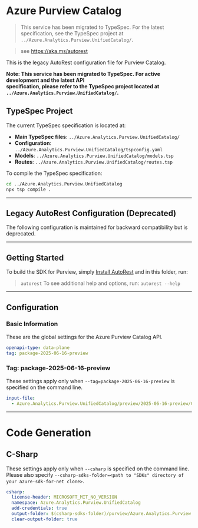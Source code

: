 # Azure Purview Catalog

> This service has been migrated to TypeSpec. For the latest specification, see the TypeSpec project at `../Azure.Analytics.Purview.UnifiedCatalog/`.

> see https://aka.ms/autorest

This is the legacy AutoRest configuration file for Purview Catalog.

**Note: This service has been migrated to TypeSpec. For active development and the latest API  
specification, please refer to the TypeSpec project located at `../Azure.Analytics.Purview.UnifiedCatalog/`.**

## TypeSpec Project

The current TypeSpec specification is located at:

- **Main TypeSpec files**: `../Azure.Analytics.Purview.UnifiedCatalog/`
- **Configuration**: `../Azure.Analytics.Purview.UnifiedCatalog/tspconfig.yaml`
- **Models**: `../Azure.Analytics.Purview.UnifiedCatalog/models.tsp`
- **Routes**: `../Azure.Analytics.Purview.UnifiedCatalog/routes.tsp`

To compile the TypeSpec specification:

```bash
cd ../Azure.Analytics.Purview.UnifiedCatalog
npx tsp compile .
```

---

## Legacy AutoRest Configuration (Deprecated)

The following configuration is maintained for backward compatibility but is deprecated.

---

## Getting Started

To build the SDK for Purview, simply [Install AutoRest](https://aka.ms/autorest/install) and in this folder, run:

> `autorest`
To see additional help and options, run:
> `autorest --help`
---

## Configuration

### Basic Information

These are the global settings for the Azure Purview Catalog API.

``` yaml
openapi-type: data-plane
tag: package-2025-06-16-preview
```

### Tag: package-2025-06-16-preview

These settings apply only when `--tag=package-2025-06-16-preview` is specified on the command line.

``` yaml $(tag) == 'package-2025-06-16-preview'
input-file:
  - Azure.Analytics.Purview.UnifiedCatalog/preview/2025-06-16-preview/CatalogApiService.json
```

---

# Code Generation

## C-Sharp

These settings apply only when `--csharp` is specified on the command line.
Please also specify `--csharp-sdks-folder=<path to "SDKs" directory of your azure-sdk-for-net clone>`.

``` yaml $(csharp)
csharp:
  license-header: MICROSOFT_MIT_NO_VERSION
  namespace: Azure.Analytics.Purview.UnifiedCatalog
  add-credentials: true
  output-folder: $(csharp-sdks-folder)/purview/Azure.Analytics.Purview.UnifiedCatalog/src/Generated
  clear-output-folder: true
```
